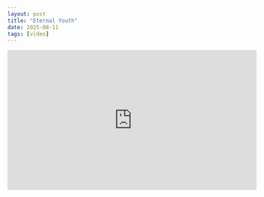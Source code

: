 ```yaml
---
layout: post
title: "Eternal Youth"
date: 2025-08-11
tags: [video]
---
```


<iframe width="560" height="315" src="https://www.youtube-nocookie.com/embed/3-LlQDRJ44g?si=4xKCVITZqmscgszU&amp;controls=0" title="YouTube video player" frameborder="0" allow="accelerometer; autoplay; clipboard-write; encrypted-media; gyroscope; picture-in-picture; web-share" referrerpolicy="strict-origin-when-cross-origin" allowfullscreen></iframe>
